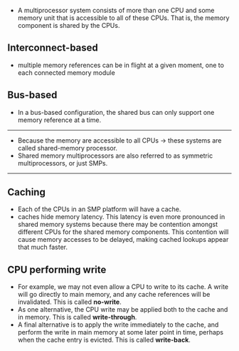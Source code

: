 
- A multiprocessor system consists of more than one CPU and some memory unit that is accessible to all of these CPUs. That is, the memory component is shared by the CPUs.
## Interconnect-based
- multiple memory references can be in flight at a given moment, one to each connected memory module
## Bus-based
- In a bus-based configuration, the shared bus can only support one memory reference at a time.
__________________________

- Because the memory are accessible to all CPUs -> these systems are called shared-memory processor. 
- Shared memory multiprocessors are also referred to as symmetric multiprocessors, or just SMPs. 
____________________

## Caching 
- Each of the CPUs in an SMP platform will have a cache.
- caches hide memory latency. This latency is even more pronounced in shared memory systems because there may be contention amongst different CPUs for the shared memory components. This contention will cause memory accesses to be delayed, making cached lookups appear that much faster.

## CPU performing write 

- For example, we may not even allow a CPU to write to its cache. A write will go directly to main memory, and any cache references will be invalidated. This is called **no-write**.
- As one alternative, the CPU write may be applied both to the cache and in memory. This is called **write-through**.
- A final alternative is to apply the write immediately to the cache, and perform the write in main memory at some later point in time, perhaps when the cache entry is evicted. This is called **write-back**.

